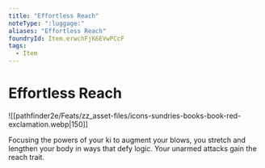 ```yaml
---
title: "Effortless Reach"
noteType: ":luggage:"
aliases: "Effortless Reach"
foundryId: Item.erwchFjK6EVwPCcF
tags:
  - Item
---
```


# Effortless Reach
![[pathfinder2e/Feats/zz_asset-files/icons-sundries-books-book-red-exclamation.webp|150]]

Focusing the powers of your ki to augment your blows, you stretch and lengthen your body in ways that defy logic. Your unarmed attacks gain the reach trait.
